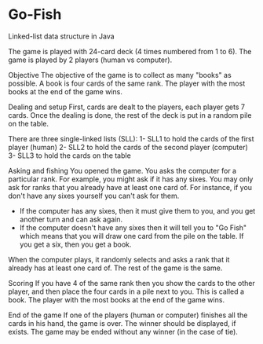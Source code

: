# Go-Fish
Linked-list data structure in Java

The game is played with 24-card deck (4 times numbered from 1 to 6). 
The game is played by 2 players (human vs computer). 
 
Objective
The objective of the game is to collect as many "books" as possible. A book is four cards of the same rank. The player with the most books at the end of the game wins.

Dealing and setup
First, cards are dealt to the players, each player gets 7 cards. Once the dealing is done, the rest of the deck is put in a random pile on the table.

There are three single-linked lists (SLL): 
1- SLL1 to hold the cards of the first player (human) 
2- SLL2 to hold the cards of the second player (computer)
3- SLL3 to hold the cards on the table 

Asking and fishing
You opened the game. You asks the computer for a particular rank. For example, you might ask if it has any sixes. You may only ask for ranks that you already have at least one card of. For instance, if you don't have any sixes yourself you can't ask for them. 
- If the computer has any sixes, then it must give them to you, and you get another turn and can ask again. 
- If the computer doesn't have any sixes then it will tell you to "Go Fish" which means that you will draw one card from the pile on the table. If you get a six, then you get a book. 

When the computer plays, it randomly selects and asks a rank that it already has at least one card of. The rest of the game is the same.   

Scoring
If you have 4 of the same rank then you show the cards to the other player, and then place the four cards in a pile next to you. This is called a book. The player with the most books at the end of the game wins. 


End of the game 
If one of the players (human or computer) finishes all the cards in his hand, the game is over. 
The winner should be displayed, if exists. The game may be ended without any winner (in the case of tie). 
